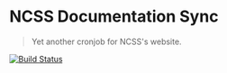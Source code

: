 NCSS Documentation Sync
=======================

> Yet another cronjob for NCSS's website.

[![Build Status](https://img.shields.io/travis/redaxmedia/ncss-documentation-sync.svg)](https://travis-ci.org/redaxmedia/ncss-documentation-sync)

